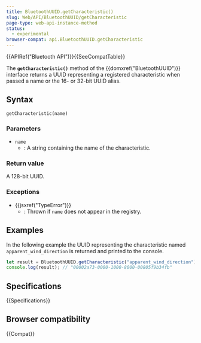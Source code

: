 ```yaml
---
title: BluetoothUUID.getCharacteristic()
slug: Web/API/BluetoothUUID/getCharacteristic
page-type: web-api-instance-method
status:
  - experimental
browser-compat: api.BluetoothUUID.getCharacteristic
---
```


{{APIRef("Bluetooth API")}}{{SeeCompatTable}}

The **`getCharacteristic()`** method of the {{domxref("BluetoothUUID")}} interface returns a UUID representing a registered characteristic when passed a name or the 16- or 32-bit UUID alias.

## Syntax

```js-nolint
getCharacteristic(name)
```

### Parameters

- `name`
  - : A string containing the name of the characteristic.

### Return value

A 128-bit UUID.

### Exceptions

- {{jsxref("TypeError")}}
  - : Thrown if `name` does not appear in the registry.

## Examples

In the following example the UUID representing the characteristic named `apparent_wind_direction` is returned and printed to the console.

```js
let result = BluetoothUUID.getCharacteristic("apparent_wind_direction");
console.log(result); // "00002a73-0000-1000-8000-00805f9b34fb"
```

## Specifications

{{Specifications}}

## Browser compatibility

{{Compat}}
